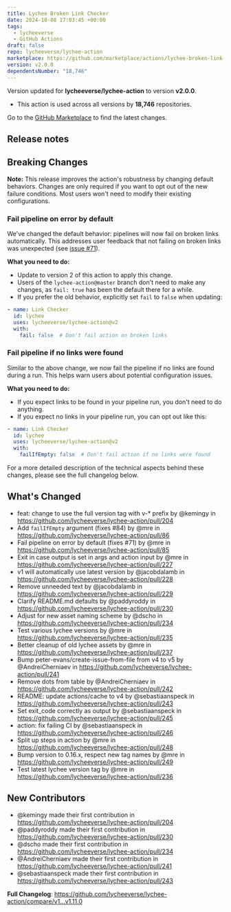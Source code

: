 ```yaml
---
title: Lychee Broken Link Checker
date: 2024-10-08 17:03:45 +00:00
tags:
  - lycheeverse
  - GitHub Actions
draft: false
repo: lycheeverse/lychee-action
marketplace: https://github.com/marketplace/actions/lychee-broken-link-checker
version: v2.0.0
dependentsNumber: "18,746"
---
```



Version updated for **lycheeverse/lychee-action** to version **v2.0.0**.
- This action is used across all versions by **18,746** repositories.

Go to the [GitHub Marketplace](https://github.com/marketplace/actions/lychee-broken-link-checker) to find the latest changes.

## Release notes

## Breaking Changes

**Note:** This release improves the action's robustness by changing default behaviors. Changes are only required if you want to opt out of the new failure conditions. Most users won't need to modify their existing configurations.

### Fail pipeline on error by default

We've changed the default behavior: pipelines will now fail on broken links automatically. This addresses user feedback that not failing on broken links was unexpected (see [issue #71](https://github.com/lycheeverse/lychee-action/issues/71)).

**What you need to do:**
- Update to version 2 of this action to apply this change.
- Users of the `lychee-action@master` branch don't need to make any changes, as `fail: true` has been the default there for a while.
- If you prefer the old behavior, explicitly set `fail` to `false` when updating:

```yaml
- name: Link Checker
  id: lychee
  uses: lycheeverse/lychee-action@v2
  with:
    fail: false  # Don't fail action on broken links
```

### Fail pipeline if no links were found

Similar to the above change, we now fail the pipeline if no links are found during a run. This helps warn users about potential configuration issues.

**What you need to do:**
- If you expect links to be found in your pipeline run, you don't need to do anything.
- If you expect no links in your pipeline run, you can opt out like this:

```yaml
- name: Link Checker
  id: lychee
  uses: lycheeverse/lychee-action@v2
  with:
    failIfEmpty: false  # Don't fail action if no links were found
```

For a more detailed description of the technical aspects behind these changes, please see the full changelog below.

## What's Changed
* feat: change to use the full version tag with v-* prefix by @kemingy in https://github.com/lycheeverse/lychee-action/pull/204
* Add `failIfEmpty` argument (fixes #84) by @mre in https://github.com/lycheeverse/lychee-action/pull/86
* Fail pipeline on error by default (fixes #71) by @mre in https://github.com/lycheeverse/lychee-action/pull/85
* Exit in case output is set in args and action input by @mre in https://github.com/lycheeverse/lychee-action/pull/227
* v1 will automatically use latest version by @jacobdalamb in https://github.com/lycheeverse/lychee-action/pull/228
* Remove unneeded text by @jacobdalamb in https://github.com/lycheeverse/lychee-action/pull/229
* Clarify README.md defaults by @paddyroddy in https://github.com/lycheeverse/lychee-action/pull/230
* Adjust for new asset naming scheme by @dscho in https://github.com/lycheeverse/lychee-action/pull/234
* Test various lychee versions by @mre in https://github.com/lycheeverse/lychee-action/pull/235
* Better cleanup of old lychee assets by @mre in https://github.com/lycheeverse/lychee-action/pull/237
* Bump peter-evans/create-issue-from-file from v4 to v5 by @AndreiCherniaev in https://github.com/lycheeverse/lychee-action/pull/241
* Remove dots from table by @AndreiCherniaev in https://github.com/lycheeverse/lychee-action/pull/242
* README: update actions/cache to v4 by @sebastiaanspeck in https://github.com/lycheeverse/lychee-action/pull/243
* Set exit_code correctly as output by @sebastiaanspeck in https://github.com/lycheeverse/lychee-action/pull/245
* action: fix failing CI by @sebastiaanspeck in https://github.com/lycheeverse/lychee-action/pull/246
* Split up steps in action by @mre in https://github.com/lycheeverse/lychee-action/pull/248
* Bump version to 0.16.x, respect new tag names by @mre in https://github.com/lycheeverse/lychee-action/pull/249
* Test latest lychee version tag by @mre in https://github.com/lycheeverse/lychee-action/pull/236

## New Contributors
* @kemingy made their first contribution in https://github.com/lycheeverse/lychee-action/pull/204
* @paddyroddy made their first contribution in https://github.com/lycheeverse/lychee-action/pull/230
* @dscho made their first contribution in https://github.com/lycheeverse/lychee-action/pull/234
* @AndreiCherniaev made their first contribution in https://github.com/lycheeverse/lychee-action/pull/241
* @sebastiaanspeck made their first contribution in https://github.com/lycheeverse/lychee-action/pull/243

**Full Changelog**: https://github.com/lycheeverse/lychee-action/compare/v1...v1.11.0

